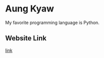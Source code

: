 # Aung Kyaw

My favorite programming language is Python.
## Website Link
[link](https://aungkyaw321.github.io/newRepo/)
